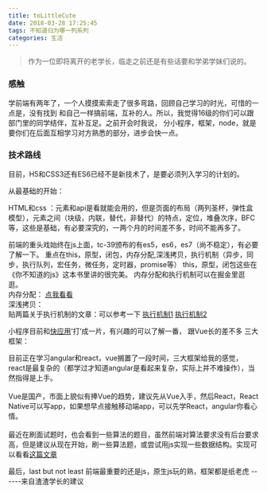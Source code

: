 ```yaml
---
title: toLittleCute
date: 2018-03-28 17:25:45
tags: 不知道归为哪一列系列
categories: 生活
---
```

>作为一位即将离开的老学长，临走之前还是有些话要和学弟学妹们说的。

<!--more-->

### 感触
学前端有两年了，一个人摸摸索索走了很多弯路，回顾自己学习的时光，可惜的一点是，没有找到
和自己一样搞前端，互补的人。所以，我觉得16级的你们可以跟部门里的同学结伴，互补互足。之前开会时我说，
分小程序，框架，node，就是要你们在后面互相学习对方熟悉的部分，进步会快一点。

### 技术路线

目前，H5和CSS3还有ES6已经不是新技术了，是要必须列入学习的计划的。

从最基础的开始：<br>

HTML和css ：元素和api是看就能会用的，但是页面的布局（两列圣杯，弹性盒模型），元素之间（块级，内联，替代，非替代）的特点，定位，堆叠次序，BFC等，这些是基础，有必要深究的，一两个月的时间差不多，时间不能再多了。

前端的重头戏始终在js上面，tc-39颁布的有es5，es6，es7（尚不稳定），有必要了解一下。
重点在this，原型，闭包，内存分配,深浅拷贝，执行机制（异步，同步，执行队列，宏任务，微任务，定时器，promise等）
this，原型，闭包这些在《你不知道的js》这本书里讲的很完美。
内存分配和执行机制可以在掘金里逛逛。<br>
内存分配：
[点我看看](https://juejin.im/post/597c5b71f265da3e3d122a3b)
<br>
深浅拷贝：
[](https://github.com/Wscats/Good-text-Share/issues/57)
<br>
贴两篇关于执行机制的文章：可以参考一下
[执行机制1](https://juejin.im/post/59e85eebf265da430d571f89)
[执行机制2](https://juejin.im/post/5a61a6786fb9a01cc026522c)

小程序目前和[快应用](https://quick.cn)‘打’成一片，有兴趣的可以了解一番，
跟Vue长的差不多
三大框架：<br>

目前正在学习angular和react，vue搁置了一段时间，三大框架给我的感觉，react是最复杂的（都学过才知道angular是看起来复杂，实际上并不难操作），当然指得是上手。
<br><br>
Vue是国产，市面上貌似有捧Vue的趋势，建议先从Vue入手，然后React，React Native可以写app，如果想早点接触移动端app，可以先学React，angular你看心情。
<br><br>
最近在刷面试题时，也会看到一些算法的题目，虽然前端对算法要求没有后台要求高，但是建议从现在开始，刷一些算法题，或尝试用js实现一些数据结构。实现可以看看[这篇文章](https://blog.csdn.net/haoshidai/article/details/52263191)


最后，last but not least  前端最重要的还是js，原生js玩的熟，框架都是纸老虎
------来自渣渣学长的建议

